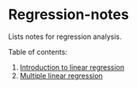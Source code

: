# Regression-notes
Lists notes for regression analysis.

Table of contents:
01. [Introduction to linear regression](https://nbviewer.jupyter.org/github/JLeeHPA/Regression-notes/blob/master/01.%20Introduction%20to%20linear%20regression.ipynb?flush_cache=true)
02. [Multiple linear regression](https://nbviewer.jupyter.org/github/JLeeHPA/Regression-notes/blob/master/02.%20Multiple%20linear%20regression.ipynb?flush_cache=true)